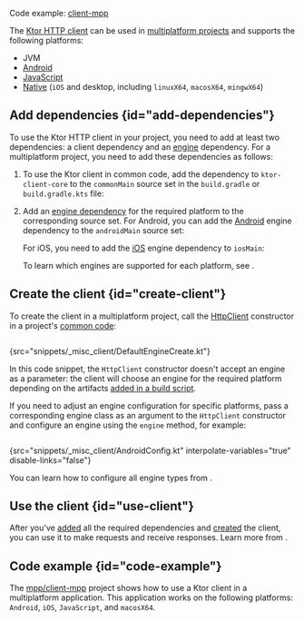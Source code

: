 [//]: # (title: Multiplatform)

<microformat>
<p>
Code example: <a href="https://github.com/ktorio/ktor-samples/tree/main/client-mpp">client-mpp</a>
</p>
</microformat>

The [Ktor HTTP client](client.md) can be used in [multiplatform projects](https://kotlinlang.org/docs/multiplatform.html) and supports the following platforms:
* JVM
* [Android](https://kotlinlang.org/docs/android-overview.html)
* [JavaScript](https://kotlinlang.org/docs/js-overview.html)
* [Native](https://kotlinlang.org/docs/native-overview.html) (`iOS` and desktop, including `linuxX64`, `macosX64`, `mingwX64`)

## Add dependencies {id="add-dependencies"}
To use the Ktor HTTP client in your project, you need to add at least two dependencies: a client dependency and an [engine](http-client_engines.md) dependency. For a multiplatform project, you need to add these dependencies as follows:
1. To use the Ktor client in common code, add the dependency to `ktor-client-core` to the `commonMain` source set in the `build.gradle` or `build.gradle.kts` file:
   <var name="platform_name" value="common"/>
   <var name="artifact_name" value="ktor-client-core"/>
   <include src="lib.md" include-id="add_ktor_artifact_multiplatform"/>
1. Add an [engine dependency](http-client_engines.md#dependencies) for the required platform to the corresponding source set. For Android, you can add the [Android](http-client_engines.md#android) engine dependency to the `androidMain` source set:
   <var name="platform_name" value="android"/>
   <var name="artifact_name" value="ktor-client-android"/>
   <include src="lib.md" include-id="add_ktor_artifact_multiplatform"/>
   
   For iOS, you need to add the [iOS](http-client_engines.md#ios) engine dependency to `iosMain`:
   <var name="platform_name" value="ios"/>
   <var name="artifact_name" value="ktor-client-ios"/>
   <include src="lib.md" include-id="add_ktor_artifact_multiplatform"/>
   
   To learn which engines are supported for each platform, see [](http-client_engines.md#dependencies).


## Create the client {id="create-client"}
To create the client in a multiplatform project, call the [HttpClient](https://api.ktor.io/%ktor_version%/io.ktor.client/-http-client/index.html) constructor in a project's [common code](https://kotlinlang.org/docs/mpp-discover-project.html#source-sets):

```kotlin
```
{src="snippets/_misc_client/DefaultEngineCreate.kt"}

In this code snippet, the `HttpClient` constructor doesn't accept an engine as a parameter: the client will choose an engine for the required platform depending on the artifacts [added in a build script](#add-dependencies). 

If you need to adjust an engine configuration for specific platforms, pass a corresponding engine class as an argument to the `HttpClient` constructor and configure an engine using the `engine` method, for example:
```kotlin
```
{src="snippets/_misc_client/AndroidConfig.kt" interpolate-variables="true" disable-links="false"}

You can learn how to configure all engine types from [](http-client_engines.md).


## Use the client {id="use-client"}
After you've [added](#add-dependencies) all the required dependencies and [created](#create-client) the client, you can use it to make requests and receive responses. Learn more from [](client.md#make-request). 


## Code example {id="code-example"}

The [mpp/client-mpp](https://github.com/ktorio/ktor-samples/tree/main/client-mpp) project shows how to use a Ktor client in a multiplatform application. This application works on the following platforms: `Android`, `iOS`, `JavaScript`, and `macosX64`.

